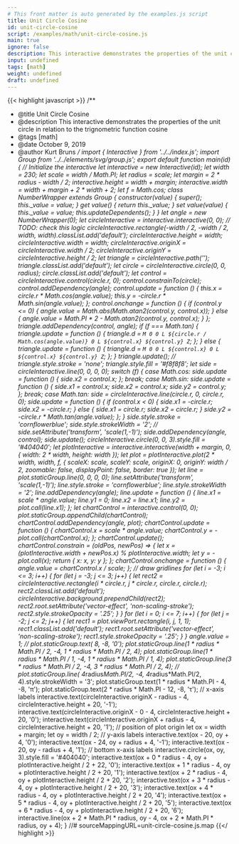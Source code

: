 ```yaml
---
# This front matter is auto generated by the examples.js script
title: Unit Circle Cosine
id: unit-circle-cosine
script: /examples/math/unit-circle-cosine.js
main: true
ignore: false
description: This interactive demonstrates the properties of the unit circle in relation to the trignometric function cosine
input: undefined
tags: [math]
weight: undefined
draft: undefined
---
```


{{< highlight javascript >}}
/**
* @title Unit Circle Cosine
* @description This interactive demonstrates the properties of the unit circle in relation to the trignometric function cosine
* @tags [math]
* @date October 9, 2019
* @author Kurt Bruns
*/
import { Interactive } from '../../index.js';
import Group from '../../elements/svg/group.js';
export default function main(id) {
    // Initialize the interactive
    let interactive = new Interactive(id);
    let width = 230;
    let scale = width / Math.PI;
    let radius = scale;
    let margin = 2 * radius - width / 2;
    interactive.height = width + margin;
    interactive.width = width + margin + 2 * width + 2;
    let f = Math.cos;
    class NumberWrapper extends Group {
        constructor(value) {
            super();
            this._value = value;
        }
        get value() {
            return this._value;
        }
        set value(value) {
            this._value = value;
            this.updateDependents();
        }
    }
    let angle = new NumberWrapper(0);
    let circleInteractive = interactive.interactive(0, 0); // TODO: check this logic
    circleInteractive.rectangle(-width / 2, -width / 2, width, width).classList.add('default');
    circleInteractive.height = width;
    circleInteractive.width = width;
    circleInteractive.originX = circleInteractive.width / 2;
    circleInteractive.originY = circleInteractive.height / 2;
    let triangle = circleInteractive.path('');
    triangle.classList.add('default');
    let circle = circleInteractive.circle(0, 0, radius);
    circle.classList.add('default');
    let control = circleInteractive.control(circle.r, 0);
    control.constrainTo(circle);
    control.addDependency(angle);
    control.update = function () {
        this.x = circle.r * Math.cos(angle.value);
        this.y = -circle.r * Math.sin(angle.value);
    };
    control.onchange = function () {
        if (control.y <= 0) {
            angle.value = Math.abs(Math.atan2(control.y, control.x));
        }
        else {
            angle.value = Math.PI * 2 - Math.atan2(control.y, control.x);
        }
    };
    triangle.addDependency(control, angle);
    if (f === Math.tan) {
        triangle.update = function () {
            triangle.d = `M 0 0
                    L ${circle.r / Math.cos(angle.value)} 0
                    L ${control.x} ${control.y}
                    Z`;
        };
    }
    else {
        triangle.update = function () {
            triangle.d = `M 0 0
                    L ${control.x} 0
                    L ${control.x} ${control.y}
                    Z`;
        };
    }
    triangle.update();
    // triangle.style.stroke = 'none';
    triangle.style.fill = '#f8f8f8';
    let side = circleInteractive.line(0, 0, 0, 0);
    switch (f) {
        case Math.cos:
            side.update = function () {
                side.x2 = control.x;
            };
            break;
        case Math.sin:
            side.update = function () {
                side.x1 = control.x;
                side.x2 = control.x;
                side.y2 = control.y;
            };
            break;
        case Math.tan:
            side = circleInteractive.line(circle.r, 0, circle.r, 0);
            side.update = function () {
                if (control.x < 0) {
                    side.x1 = -circle.r;
                    side.x2 = -circle.r;
                }
                else {
                    side.x1 = circle.r;
                    side.x2 = circle.r;
                }
                side.y2 = -circle.r * Math.tan(angle.value);
            };
    }
    side.style.stroke = 'cornflowerblue';
    side.style.strokeWidth = '2';
    // side.setAttribute('transform', 'scale(1,-1)');
    side.addDependency(angle, control);
    side.update();
    circleInteractive.circle(0, 0, 3).style.fill = '#404040';
    let plotInteractive = interactive.interactive(width + margin, 0, {
        width: 2 * width,
        height: width
    });
    let plot = plotInteractive.plot(2 * width, width, f, {
        scaleX: scale,
        scaleY: scale,
        originX: 0,
        originY: width / 2,
        zoomable: false,
        displayPoint: false,
        border: true
    });
    let line = plot.staticGroup.line(0, 0, 0, 0);
    line.setAttribute('transform', 'scale(1,-1)');
    line.style.stroke = 'cornflowerblue';
    line.style.strokeWidth = '2';
    line.addDependency(angle);
    line.update = function () {
        line.x1 = scale * angle.value;
        line.y1 = 0;
        line.x2 = line.x1;
        line.y2 = plot.call(line.x1);
    };
    let chartControl = interactive.control(0, 0);
    plot.staticGroup.appendChild(chartControl);
    chartControl.addDependency(angle, plot);
    chartControl.update = function () {
        chartControl.x = scale * angle.value;
        chartControl.y = -plot.call(chartControl.x);
    };
    chartControl.update();
    chartControl.constrain = (oldPos, newPos) => {
        let x = (plotInteractive.width + newPos.x) % plotInteractive.width;
        let y = -plot.call(x);
        return { x: x, y: y };
    };
    chartControl.onchange = function () {
        angle.value = chartControl.x / scale;
    };
    // draw gridlines
    for (let i = -3; i <= 3; i++) {
        for (let j = -3; j <= 3; j++) {
            let rect2 = circleInteractive.rectangle(i * circle.r, j * circle.r, circle.r, circle.r);
            rect2.classList.add('default');
            circleInteractive.background.prependChild(rect2);
            rect2.root.setAttribute('vector-effect', 'non-scaling-stroke');
            rect2.style.strokeOpacity = '.25';
        }
    }
    for (let i = 0; i <= 7; i++) {
        for (let j = -2; j <= 2; j++) {
            let rect1 = plot.viewPort.rectangle(i, j, 1, 1);
            rect1.classList.add('default');
            rect1.root.setAttribute('vector-effect', 'non-scaling-stroke');
            rect1.style.strokeOpacity = '.25';
        }
    }
    angle.value = 1;
    // plot.staticGroup.text( 8, -8, '0');
    plot.staticGroup.line(1 * radius * Math.PI / 2, -4, 1 * radius * Math.PI / 2, 4);
    plot.staticGroup.line(1 * radius * Math.PI / 1, -4, 1 * radius * Math.PI / 1, 4);
    plot.staticGroup.line(3 * radius * Math.PI / 2, -4, 3 * radius * Math.PI / 2, 4);
    // plot.staticGroup.line( 4*radius*Math.PI/2, -4, 4*radius*Math.PI/2, 4).style.strokeWidth = '3';
    plot.staticGroup.text(1 * radius * Math.PI - 4, -8, 'π');
    plot.staticGroup.text(2 * radius * Math.PI - 12, -8, 'τ');
    // x-axis labels
    interactive.text(circleInteractive.originX - radius - 4, circleInteractive.height + 20, '-1');
    interactive.text(circleInteractive.originX - 0 - 4, circleInteractive.height + 20, '0');
    interactive.text(circleInteractive.originX + radius - 4, circleInteractive.height + 20, '1');
    // position of plot origin
    let ox = width + margin;
    let oy = width / 2;
    // y-axis labels
    interactive.text(ox - 20, oy + 4, '0');
    interactive.text(ox - 24, oy + radius + 4, '-1');
    interactive.text(ox - 20, oy - radius + 4, '1');
    // bottom x-axis labels
    interactive.circle(ox, oy, 3).style.fill = '#404040';
    interactive.text(ox + 0 * radius - 4, oy + plotInteractive.height / 2 + 22, '0');
    interactive.text(ox + 1 * radius - 4, oy + plotInteractive.height / 2 + 20, '1');
    interactive.text(ox + 2 * radius - 4, oy + plotInteractive.height / 2 + 20, '2');
    interactive.text(ox + 3 * radius - 4, oy + plotInteractive.height / 2 + 20, '3');
    interactive.text(ox + 4 * radius - 4, oy + plotInteractive.height / 2 + 20, '4');
    interactive.text(ox + 5 * radius - 4, oy + plotInteractive.height / 2 + 20, '5');
    interactive.text(ox + 6 * radius - 4, oy + plotInteractive.height / 2 + 20, '6');
    interactive.line(ox + 2 * Math.PI * radius, oy - 4, ox + 2 * Math.PI * radius, oy + 4);
}
//# sourceMappingURL=unit-circle-cosine.js.map
{{</ highlight >}}

